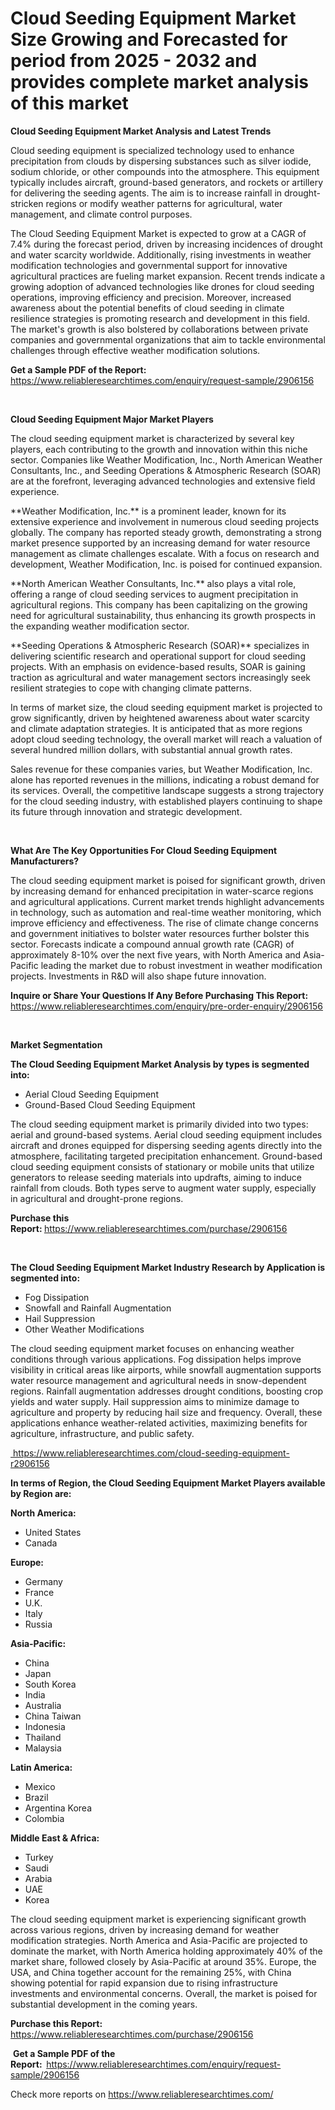 <p><h1>Cloud Seeding Equipment Market Size Growing and Forecasted for period from 2025 - 2032 and provides complete market analysis of this market</h1></p><p><strong>Cloud Seeding Equipment Market Analysis and Latest Trends</strong></p>
<p><p>Cloud seeding equipment is specialized technology used to enhance precipitation from clouds by dispersing substances such as silver iodide, sodium chloride, or other compounds into the atmosphere. This equipment typically includes aircraft, ground-based generators, and rockets or artillery for delivering the seeding agents. The aim is to increase rainfall in drought-stricken regions or modify weather patterns for agricultural, water management, and climate control purposes.</p><p>The Cloud Seeding Equipment Market is expected to grow at a CAGR of 7.4% during the forecast period, driven by increasing incidences of drought and water scarcity worldwide. Additionally, rising investments in weather modification technologies and governmental support for innovative agricultural practices are fueling market expansion. Recent trends indicate a growing adoption of advanced technologies like drones for cloud seeding operations, improving efficiency and precision. Moreover, increased awareness about the potential benefits of cloud seeding in climate resilience strategies is promoting research and development in this field. The market's growth is also bolstered by collaborations between private companies and governmental organizations that aim to tackle environmental challenges through effective weather modification solutions.</p></p>
<p><strong>Get a Sample PDF of the Report:&nbsp;</strong> <a href="https://www.reliableresearchtimes.com/enquiry/request-sample/2906156?utm_campaign=3293&utm_medium=2&utm_source=Github&utm_content=ia&utm_term=12032025&utm_id=cloud-seeding-equipment">https://www.reliableresearchtimes.com/enquiry/request-sample/2906156</a></p>
<p>&nbsp;</p>
<p><strong>Cloud Seeding Equipment Major Market Players</strong></p>
<p><p>The cloud seeding equipment market is characterized by several key players, each contributing to the growth and innovation within this niche sector. Companies like Weather Modification, Inc., North American Weather Consultants, Inc., and Seeding Operations & Atmospheric Research (SOAR) are at the forefront, leveraging advanced technologies and extensive field experience.</p><p>**Weather Modification, Inc.** is a prominent leader, known for its extensive experience and involvement in numerous cloud seeding projects globally. The company has reported steady growth, demonstrating a strong market presence supported by an increasing demand for water resource management as climate challenges escalate. With a focus on research and development, Weather Modification, Inc. is poised for continued expansion.</p><p>**North American Weather Consultants, Inc.** also plays a vital role, offering a range of cloud seeding services to augment precipitation in agricultural regions. This company has been capitalizing on the growing need for agricultural sustainability, thus enhancing its growth prospects in the expanding weather modification sector.</p><p>**Seeding Operations & Atmospheric Research (SOAR)** specializes in delivering scientific research and operational support for cloud seeding projects. With an emphasis on evidence-based results, SOAR is gaining traction as agricultural and water management sectors increasingly seek resilient strategies to cope with changing climate patterns.</p><p>In terms of market size, the cloud seeding equipment market is projected to grow significantly, driven by heightened awareness about water scarcity and climate adaptation strategies. It is anticipated that as more regions adopt cloud seeding technology, the overall market will reach a valuation of several hundred million dollars, with substantial annual growth rates.</p><p>Sales revenue for these companies varies, but Weather Modification, Inc. alone has reported revenues in the millions, indicating a robust demand for its services. Overall, the competitive landscape suggests a strong trajectory for the cloud seeding industry, with established players continuing to shape its future through innovation and strategic development.</p></p>
<p>&nbsp;</p>
<p><strong>What Are The Key Opportunities For Cloud Seeding Equipment Manufacturers?</strong></p>
<p><p>The cloud seeding equipment market is poised for significant growth, driven by increasing demand for enhanced precipitation in water-scarce regions and agricultural applications. Current market trends highlight advancements in technology, such as automation and real-time weather monitoring, which improve efficiency and effectiveness. The rise of climate change concerns and government initiatives to bolster water resources further bolster this sector. Forecasts indicate a compound annual growth rate (CAGR) of approximately 8-10% over the next five years, with North America and Asia-Pacific leading the market due to robust investment in weather modification projects. Investments in R&D will also shape future innovation.</p></p>
<p><strong>Inquire or Share Your Questions If Any Before Purchasing This Report:</strong> <a href="https://www.reliableresearchtimes.com/enquiry/pre-order-enquiry/2906156?utm_campaign=3293&utm_medium=2&utm_source=Github&utm_content=ia&utm_term=12032025&utm_id=cloud-seeding-equipment">https://www.reliableresearchtimes.com/enquiry/pre-order-enquiry/2906156</a></p>
<p>&nbsp;</p>
<p><strong>Market Segmentation</strong></p>
<p><strong>The Cloud Seeding Equipment Market Analysis by types is segmented into:</strong></p>
<p><ul><li>Aerial Cloud Seeding Equipment</li><li>Ground-Based Cloud Seeding Equipment</li></ul></p>
<p><p>The cloud seeding equipment market is primarily divided into two types: aerial and ground-based systems. Aerial cloud seeding equipment includes aircraft and drones equipped for dispersing seeding agents directly into the atmosphere, facilitating targeted precipitation enhancement. Ground-based cloud seeding equipment consists of stationary or mobile units that utilize generators to release seeding materials into updrafts, aiming to induce rainfall from clouds. Both types serve to augment water supply, especially in agricultural and drought-prone regions.</p></p>
<p><strong>Purchase this Report:&nbsp;</strong><a href="https://www.reliableresearchtimes.com/purchase/2906156?utm_campaign=3293&utm_medium=2&utm_source=Github&utm_content=ia&utm_term=12032025&utm_id=cloud-seeding-equipment">https://www.reliableresearchtimes.com/purchase/2906156</a></p>
<p>&nbsp;</p>
<p><strong>The Cloud Seeding Equipment Market Industry Research by Application is segmented into:</strong></p>
<p><ul><li>Fog Dissipation</li><li>Snowfall and Rainfall Augmentation</li><li>Hail Suppression</li><li>Other Weather Modifications</li></ul></p>
<p><p>The cloud seeding equipment market focuses on enhancing weather conditions through various applications. Fog dissipation helps improve visibility in critical areas like airports, while snowfall augmentation supports water resource management and agricultural needs in snow-dependent regions. Rainfall augmentation addresses drought conditions, boosting crop yields and water supply. Hail suppression aims to minimize damage to agriculture and property by reducing hail size and frequency. Overall, these applications enhance weather-related activities, maximizing benefits for agriculture, infrastructure, and public safety.</p></p>
<p><a href="https://www.reliableresearchtimes.com/cloud-seeding-equipment-r2906156?utm_campaign=3293&utm_medium=2&utm_source=Github&utm_content=ia&utm_term=12032025&utm_id=cloud-seeding-equipment">&nbsp;https://www.reliableresearchtimes.com/cloud-seeding-equipment-r2906156</a></p>
<p><strong>In terms of Region, the Cloud Seeding Equipment Market Players available by Region are:</strong></p>
<p>
    <p> <strong> North America: </strong>
        <ul>
            <li>United States</li>
            <li>Canada</li>
        </ul>
        </p> 
    <p> <strong> Europe: </strong>
        <ul>
            <li>Germany</li>
            <li>France</li>
            <li>U.K.</li>
            <li>Italy</li>
            <li>Russia</li>
        </ul>
        </p> 
    <p> <strong> Asia-Pacific: </strong>
        <ul>
            <li>China</li>
            <li>Japan</li>
            <li>South Korea</li>
            <li>India</li>
            <li>Australia</li>
            <li>China Taiwan</li>
            <li>Indonesia</li>
            <li>Thailand</li>
            <li>Malaysia</li>
        </ul>
        </p> 
    <p> <strong> Latin America: </strong>
        <ul>
            <li>Mexico</li>
            <li>Brazil</li>
            <li>Argentina Korea</li>
            <li>Colombia</li>
        </ul>
        </p> 
    <p> <strong> Middle East & Africa: </strong>
        <ul>
            <li>Turkey</li>
            <li>Saudi</li>
            <li>Arabia</li>
            <li>UAE</li>
            <li>Korea</li>
        </ul>
    </p>
    </p>
<p><p>The cloud seeding equipment market is experiencing significant growth across various regions, driven by increasing demand for weather modification strategies. North America and Asia-Pacific are projected to dominate the market, with North America holding approximately 40% of the market share, followed closely by Asia-Pacific at around 35%. Europe, the USA, and China together account for the remaining 25%, with China showing potential for rapid expansion due to rising infrastructure investments and environmental concerns. Overall, the market is poised for substantial development in the coming years.</p></p>
<p><strong>Purchase this Report: </strong><a href="https://www.reliableresearchtimes.com/purchase/2906156?utm_campaign=3293&utm_medium=2&utm_source=Github&utm_content=ia&utm_term=12032025&utm_id=cloud-seeding-equipment">https://www.reliableresearchtimes.com/purchase/2906156</a></p>
<p>&nbsp;<strong>Get a Sample PDF of the Report:&nbsp;&nbsp;</strong><a href="https://www.reliableresearchtimes.com/enquiry/request-sample/2906156?utm_campaign=3293&utm_medium=2&utm_source=Github&utm_content=ia&utm_term=12032025&utm_id=cloud-seeding-equipment">https://www.reliableresearchtimes.com/enquiry/request-sample/2906156</a></p>
<p><strong></strong></p>
<p>Check more reports on <a href="https://www.reliableresearchtimes.com/?utm_campaign=3293&utm_medium=2&utm_source=Github&utm_content=ia&utm_term=12032025&utm_id=cloud-seeding-equipment">https://www.reliableresearchtimes.com/</a></p>